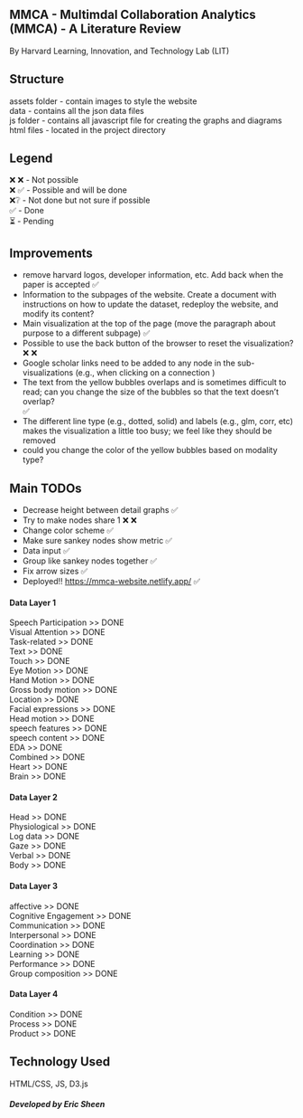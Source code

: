 ## MMCA - Multimdal Collaboration Analytics (MMCA) - A Literature Review

By Harvard Learning, Innovation, and Technology Lab (LIT)

## Structure

assets folder - contain images to style the website </br>
data - contains all the json data files </br>
js folder - contains all javascript file for creating the graphs and diagrams </br>
html files - located in the project directory </br>

## Legend

❌ ❌ - Not possible </br>
❌ ✅ - Possible and will be done </br>
❌❔ - Not done but not sure if possible </br>
✅ - Done </br>
⏳ - Pending 

## Improvements

- remove harvard logos, developer information, etc. Add back when the paper is accepted ✅ </br>
- Information to the subpages of the website. Create a document with instructions on how to update the dataset, redeploy the website, and modify its content? </br>
- Main visualization at the top of the page (move the paragraph about purpose to a different subpage) ✅ </br>
- Possible to use the back button of the browser to reset the visualization? ❌ ❌ </br> 
- Google scholar links need to be added to any node in the sub-visualizations (e.g., when clicking on a connection ) </br>
- The text from the yellow bubbles overlaps and is sometimes difficult to read; can you change the size of the bubbles so that the text doesn’t overlap? </br> ✅
- The different line type (e.g., dotted, solid) and labels (e.g., glm, corr, etc) makes the visualization a little too busy; we feel like they should be removed </br>
- could you change the color of the yellow bubbles based on modality type? </br>

## Main TODOs

- Decrease height between detail graphs ✅
- Try to make nodes share 1 ❌ ❌ 
- Change color scheme ✅
- Make sure sankey nodes show metric ✅
- Data input ✅
- Group like sankey nodes together ✅
- Fix arrow sizes ✅
- Deployed!! https://mmca-website.netlify.app/ ✅

#### Data Layer 1 
Speech Participation >> DONE </br>
Visual Attention >> DONE </br>
Task-related >> DONE </br>
Text >> DONE </br>
Touch >> DONE </br>
Eye Motion >> DONE </br>
Hand Motion >> DONE </br>
Gross body motion >> DONE </br>
Location >> DONE </br>
Facial expressions >> DONE </br>
Head motion >> DONE </br>
speech features >> DONE </br>
speech content >> DONE </br>
EDA >> DONE </br>
Combined >> DONE </br>
Heart >> DONE </br>
Brain >> DONE </br>

#### Data Layer 2
Head >> DONE </br>
Physiological >> DONE </br>
Log data >> DONE </br>
Gaze >> DONE </br>
Verbal >> DONE </br>
Body >> DONE </br>

#### Data Layer 3
affective >> DONE </br>
Cognitive Engagement >> DONE </br>
Communication >> DONE </br>
Interpersonal >> DONE </br>
Coordination >> DONE </br>
Learning >> DONE </br>
Performance >> DONE </br>
Group composition >> DONE </br>

#### Data Layer 4
Condition >> DONE </br>
Process >> DONE </br>
Product >> DONE

## Technology Used

HTML/CSS, JS, D3.js

##### Developed by Eric Sheen